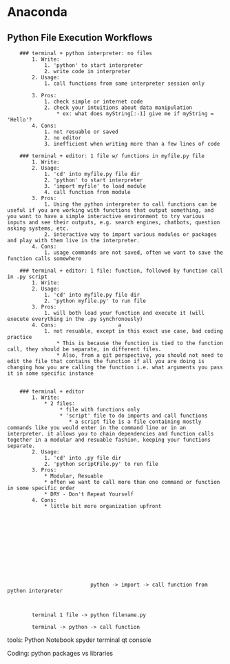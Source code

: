 # Anaconda


## Python File Execution Workflows


		### terminal + python interpreter: no files
			1. Write: 				
				1. 'python' to start interpreter
				2. write code in interpreter
			2. Usage:			 	
				1. call functions from same interpreter session only
						   
			3. Pros:								
				1. check simple or internet code 
				2. check your intuitions about data manipulation
					* ex: what does myString[:-1] give me if myString = 'Hello'?
			4. Cons:								
				1. not resuable or saved
				2. no editor
				3. inefficient when writing more than a few lines of code

		### terminal + editor: 1 file w/ functions in myfile.py file
			1. Write:			
			2. Usage: 					
				1. 'cd' into myfile.py file dir
				2. 'python' to start interpreter
				3. 'import myfile' to load module
				4. call function from module
			3. Pros:					
				1. Using the python interpreter to call functions can be useful if you are working with functions that output something, and you want to have a simple interactive environment to try various inputs and see their outputs, e.g. search engines, chatbots, question asking systems, etc.
				2. interactive way to import various modules or packages and play with them live in the interpreter.
			4. Cons:					
				1. usage commands are not saved, often we want to save the function calls somewhere

		### terminal + editor: 1 file: function, followed by function call in .py script
			1. Write:				
			2. Usage: 				
				1. 'cd' into myfile.py file dir
				2. 'python myfile.py' to run file 
			3. Pros:					
				1. will both load your function and execute it (will execute everything in the .py synchronously)
			4. Cons:					a
				1. not resuable, except in this exact use case, bad coding practice
					* This is because the function is tied to the function call, they should be separate, in different files.
					* Also, from a git perspective, you should not need to edit the file that contains the function if all you are doing is changing how you are calling the function i.e. what arguments you pass it in some specific instance


		### terminal + editor  
			1. Write:	
				* 2 files:			
					 * file with functions only
					 * 'script' file to do imports and call functions 
						* a script file is a file containing mostly commands like you would enter in the command line or in an interpreter. it allows you to chain dependencies and function calls together in a modular and resuable fashion, keeping your functions separate.
			2. Usage: 				
				1. 'cd' into .py file dir
				2. 'python scriptFile.py' to run file
			3. Pros:					
				* Modular, Resuable 
				* often we want to call more than one command or function in some specific order
				* DRY - Don't Repeat Yourself 
			4. Cons:					
				* little bit more organization upfront












							   python -> import -> call function from python interpreter



			terminal 1 file -> python filename.py

			terminal -> python -> call function





tools:
	Python Notebook
	spyder
	terminal
	qt console




Coding:
	python packages vs libraries







